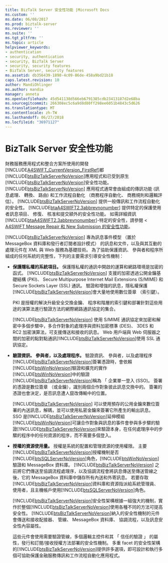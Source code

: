 ```yaml
---
title: BizTalk Server 安全性功能 |Microsoft Docs
ms.custom: ''
ms.date: 06/08/2017
ms.prod: biztalk-server
ms.reviewer: ''
ms.suite: ''
ms.tgt_pltfrm: ''
ms.topic: article
helpviewer_keywords:
- authentication
- security, authentication
- security, BizTalk Server
- security, security features
- BizTalk Server, security features
ms.assetid: db356439-1898-4c09-86de-458a9bd21b18
caps.latest.revision: 10
author: MandiOhlinger
ms.author: mandia
manager: anneta
ms.openlocfilehash: 45d541138d566eb6791385cdb23413187d2e68ba
ms.sourcegitcommit: 266308ec5c6a9d8d80ff298ee6051b4843c5d626
ms.translationtype: MT
ms.contentlocale: zh-TW
ms.lasthandoff: 06/27/2018
ms.locfileid: "36971127"
---
```

# <a name="biztalk-server-security-features"></a>BizTalk Server 安全性功能
財務服務應用程式和整合方案所使用的開發[!INCLUDE[A4SWIFT_CurrentVersion_FirstRef](../../includes/a4swift-currentversion-firstref-md.md)]都[!INCLUDE[btsBizTalkServerNoVersion](../../includes/btsbiztalkservernoversion-md.md)]應用程式和已受到原生[!INCLUDE[btsBizTalkServerNoVersion](../../includes/btsbiztalkservernoversion-md.md)]安全性功能。 [!INCLUDE[btsBizTalkServerNoVersion](../../includes/btsbiztalkservernoversion-md.md)] 應用程式通常會由組成的傳訊功能 (訊息處理、 轉換、 路由) 和工作流程自動化 （商務程序自動化、 商務規則和邏輯評估）。 [!INCLUDE[btsBizTalkServerNoVersion](../../includes/btsbiztalkservernoversion-md.md)] 提供一般傳訊和工作流程自動化的安全性。 [!INCLUDE[btaA4SWIFT2.3abbrevnonumber](../../includes/btaa4swift2-3abbrevnonumber-md.md)] 提供特定的保護使用者訊息項目、 修復、 核准和提交額外的安全性功能。 如需詳細資訊[!INCLUDE[btaA4SWIFT2.3abbrevnonumber](../../includes/btaa4swift2-3abbrevnonumber-md.md)]-特定的安全性，請參閱 < [A4SWIFT Message Repair 和 New Submission 的安全性功能](../../adapters-and-accelerators/accelerator-swift/a4swift-security-features-for-message-repair-and-new-submission.md)。  
  
 [!INCLUDE[btsBizTalkServerNoVersion](../../includes/btsbiztalkservernoversion-md.md)] 專為訊息事件模型 （置於 MessageBox 資料庫和發行者訂閱者設計模式） 的訊息和文件，以及與其互動的處理元件在 XML 與 Web 服務為基礎技術。 為了協助保護資訊、 參與者和程序所組成的任何系統的完整性，下列的主要需求引導安全性機制：  
  
- **保護隱私權的系統項目。** 保護隱私權的通訊中開啟的運算和網路環境是加密的函式。 [!INCLUDE[btsBizTalkServerNoVersion](../../includes/btsbiztalkservernoversion-md.md)] 支援的加密透過公開金鑰基礎結構 (PKI)、 Secure Multipurpose Internet Mail Extensions (S/MIME) 和 Secure Sockets Layer (SSL) 通訊。 驗證和增強的訊息，隱私權保護[!INCLUDE[btsBizTalkServerNoVersion](../../includes/btsbiztalkservernoversion-md.md)]會大量地使用數位簽章 （索引鍵）。  
  
   PKI 是授權的解決升級安全交換金鑰、 程序和階層的索引鍵和部署針對這些用途的演算法進行驗證方法的網際網路通訊協定的集合。  
  
   [!INCLUDE[btsBizTalkServerNoVersion](../../includes/btsbiztalkservernoversion-md.md)] 使用 S/MIME 通訊協定來加密和解密中多個步驟中，多合作對象的處理序與資料加密標準 (DES)、 3DES 和 RC2 加密演算法，可支援傳送和接收的訊息。 Web 用戶端與 Web 伺服器之間的加密的點對點通訊[!INCLUDE[btsBizTalkServerNoVersion](../../includes/btsbiztalkservernoversion-md.md)]使用 SSL 通訊協定。  
  
- **驗證資訊、 參與者，以及處理程序。** 驗證資訊、 參與者，以及處理程序[!INCLUDE[btsBizTalkServerNoVersion](../../includes/btsbiztalkservernoversion-md.md)]簽署憑證時，會依賴[!INCLUDE[btsWinNoVersion](../../includes/btswinnoversion-md.md)]驗證和擴充的實作[!INCLUDE[btsWinNoVersion](../../includes/btswinnoversion-md.md)]中的驗證[!INCLUDE[btsBizTalkServerNoVersion](../../includes/btsbiztalkservernoversion-md.md)]稱為 「 企業單一登入 (SSO)。 簽署的憑證是數位簽章 （或金鑰），識別兩個合作對象彼此訊息交換中的。 簽署的憑證也會決定，是否訊息遭人竄改傳輸中的位置。  
  
   [!INCLUDE[btsBizTalkServerNoVersion](../../includes/btsbiztalkservernoversion-md.md)] 可以使用預存的公用金鑰來數位簽署的內送訊息，解碼，並可以使用私密金鑰來簽署它所產生的輸出訊息。 SSO 是[!INCLUDE[btsBizTalkServerNoVersion](../../includes/btsbiztalkservernoversion-md.md)]延伸模組[!INCLUDE[btsWinNoVersion](../../includes/btswinnoversion-md.md)]可讓合作對象與訊息的事件會參與多步驟的驗證[!INCLUDE[btsBizTalkServerNoVersion](../../includes/btsbiztalkservernoversion-md.md)]來驗證本身，在任何處理序中的步驟的程序中的任何資源的程序，而不需要多個登入。  
  
- **授權的資源使用量。** 授權是系統的配置和管理資源的使用權限。 主要[!INCLUDE[btsBizTalkServerNoVersion](../../includes/btsbiztalkservernoversion-md.md)]授權機制是否[!INCLUDE[btsSQLServerNoVersion](../../includes/btssqlservernoversion-md.md)]角色，[!INCLUDE[btsWinNoVersion](../../includes/btswinnoversion-md.md)]驗證和 MessageBox 資料庫。 [!INCLUDE[btsBizTalkServerNoVersion](../../includes/btsbiztalkservernoversion-md.md)] 之前將它們傳送至協調流程處理序，以及協調流程會將訊息傳送至傳送管線之後，它的 MessageBox 資料庫中儲存所有內送和外寄訊息。 若要存取[!INCLUDE[btsBizTalkServerNoVersion](../../includes/btsbiztalkservernoversion-md.md)]資料庫和資源指派給系統管理員、 使用者，且主機帳戶使用[!INCLUDE[btsSQLServerNoVersion](../../includes/btssqlservernoversion-md.md)]角色。  
  
  [!INCLUDE[btsBizTalkServerNoVersion](../../includes/btsbiztalkservernoversion-md.md)]安全性架構根據一組強大的機制，實作於整個[!INCLUDE[btsBizTalkServerNoVersion](../../includes/btsbiztalkservernoversion-md.md)]使用各種不同的方法可提高安全性。 [!INCLUDE[btsBizTalkServerNoVersion](../../includes/btsbiztalkservernoversion-md.md)]納入的安全性機制的元件會傳送和接收配接器、 管線、 MessageBox 資料庫、 協調流程，以及訊息安全性內容屬性。  
  
  這些元件會使用需要驗證管線，多個邏輯主控件和其 「 信任的驗證 」 的屬性，發行和訂閱/接收授權方法部署的安全性機制。 多重 facet 的安全性架構的[!INCLUDE[btsBizTalkServerNoVersion](../../includes/btsbiztalkservernoversion-md.md)]提供許多選項，即可設計和執行多個可協助保護金融服務傳訊和工作流程自動化應用程式。